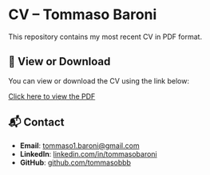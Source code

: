 # CV – Tommaso Baroni

This repository contains my most recent CV in PDF format.

## 📄 View or Download

You can view or download the CV using the link below:

[Click here to view the PDF](https://raw.githubusercontent.com/tommasobbb/CV/main/CV.pdf)

## 📬 Contact

- **Email**: tommaso1.baroni@gmail.com  
- **LinkedIn**: [linkedin.com/in/tommasobaroni](https://www.linkedin.com/in/tommasobaroni)  
- **GitHub**: [github.com/tommasobbb](https://www.github.com/tommasobbb)
